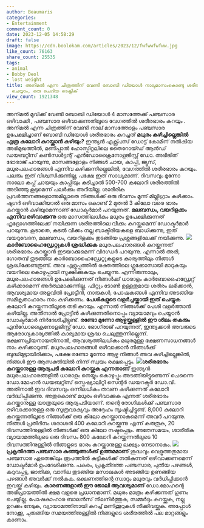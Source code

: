 ```yaml
---
author: Beaumaris
categories:
- Entertainment
comment_count: 0
date: 2023-12-05 14:58:29
draft: false
image: https://cdn.boolokam.com/articles/2023/12/fwfwwfwfww.jpg
like_count: 76163
share_count: 25535
tags:
- animal
- Bobby Deol
- lost weight
title: അനിമൽ എന്ന ചിത്രത്തിന് വേണ്ടി ബോബി ഡിയോൾ നാലുമാസംകൊണ്ടു ശരീരഭാരം കുറച്ചത് നിങ്ങൾക്കും
  ചെയ്യാം, ഒരു ചെറിയ ടെക്നിക്
view_count: 1921348
---
```


അനിമൽ മൂവിക്ക് വേണ്ടി ബോബി ഡിയോൾ 4 മാസത്തേക്ക് പഞ്ചസാര ഒഴിവാക്കി , പഞ്ചസാര ഒഴിവാക്കുന്നതിലൂടെ വേഗത്തിൽ ശരീരഭാരം കുറയും . അനിമൽ എന്ന ചിത്രത്തിന് വേണ്ടി നാല് മാസത്തോളം പഞ്ചസാര ഉപേക്ഷിച്ചാണ് ബോബി ഡിയോൾ ശരീരഭാരം കുറച്ചത് **മധുരം കഴിച്ചില്ലെങ്കിൽ എത്ര കലോറി കുറയ്ക്കാൻ കഴിയും?** ഇന്ത്യൻ എക്സ്പ്രസ് ഡോട്ട് കോമിന് നൽകിയ അഭിമുഖത്തിൽ, മണിപ്പാൽ ഹോസ്പിറ്റലിലെ തൈറോയ്ഡ് ആൻഡ് ഡയബറ്റിസ് കൺസൾട്ടന്റ് എൻഡോക്രൈനോളജിസ്റ്റ് ഡോ. അഭിജിത് ഭോരാജ് പറയുന്നു, മാസങ്ങളോളം നിങ്ങൾ ചായ, കാപ്പി, ജ്യൂസ്, മധുരപലഹാരങ്ങൾ എന്നിവ കഴിക്കുന്നില്ലെങ്കിൽ, വേഗത്തിൽ ശരീരഭാരം കുറയും. പലരും ഇത് വിശ്വസിക്കുന്നില്ല, പക്ഷേ ഇത് സാധ്യമാണ്. ദിവസവും മൂന്നോ നാലോ കപ്പ് ചായയും കാപ്പിയും കുടിച്ചാൽ 500-700 കലോറി ശരീരത്തിൽ അടിഞ്ഞു കൂടുമെന്ന് പലർക്കും അറിയില്ല. ശാരീരിക പ്രവർത്തനങ്ങളൊന്നുമില്ലാതെ നിങ്ങൾക്ക് ഒരു ദിവസം മൂന്ന് മില്ലിഗ്രാം കഴിക്കാം. ഷുഗർ ഒഴിവാക്കിയാൽ ഒരു മാസം കൊണ്ട് 2 മുതൽ 3 കിലോ വരെ ഭാരം കുറയ്ക്കാൻ കഴിയുമെന്നാണ് ഡോക്ടർമാർ പറയുന്നത്. **മലബന്ധം, വയറിളക്കം എന്നിവ ഒഴിവാക്കുന്നു** ഒരു മാസത്തിലധികം മധുരം ഉപേക്ഷിക്കുന്നത് ഹൃദ്രോഗത്തിലേക്ക് നയിക്കുന്ന ശരീരത്തിലെ വീക്കം കുറയ്ക്കുമെന്ന് ഡോക്ടർമാർ പറയുന്നു. കൂടാതെ, കുടൽ വീക്കം നല്ല ബാക്ടീരിയകളെ ബാധിക്കുന്നു, ഇത് വയറുവേദന, മലബന്ധം, വയറിളക്കം തുടങ്ങിയ പ്രശ്നങ്ങളിലേക്ക് നയിക്കുന്നു. **![](https://cdn.boolokam.com/articles/2023/12/fwfwwfwfww.jpg)കാർബോഹൈഡ്രേറ്റുകൾ ശ്രദ്ധിക്കുക** മധുരപലഹാരങ്ങൾ കുറയ്ക്കുന്നത് ശരീരഭാരം കുറയ്ക്കാൻ ഇടയാക്കുമെന്ന് വിദഗ്ധർ പറയുന്നു. എന്നാൽ അരി, ഗോതമ്പ് തുടങ്ങിയ കാർബോഹൈഡ്രേറ്റുകളുടെ കാര്യത്തിലും നിങ്ങൾ ശ്രദ്ധിക്കേണ്ടതുണ്ട്. അവ എളുപ്പത്തിൽ രക്തത്തിലെ ഗ്ലൂക്കോസായി മാറുകയും വയറിലെ കൊഴുപ്പായി സൂക്ഷിക്കുകയും ചെയ്യുന്നു. എന്നിരുന്നാലും, മധുരപലഹാരങ്ങൾ ഉപേക്ഷിക്കുന്നത് നിങ്ങൾക്ക് ധാരാളം കാർബോഹൈഡ്രേറ്റ് കഴിക്കാമെന്ന് അർത്ഥമാക്കുന്നില്ല. ഫിറ്റും ടോൺ ഉള്ളതുമായ ശരീരം ലഭിക്കാൻ, ആവശ്യമായ അളവിൽ പ്രോട്ടീൻ, നാരുകൾ, പോഷകങ്ങൾ എന്നിവ അടങ്ങിയ സമീകൃതാഹാരം നാം കഴിക്കണം. **പേശികളുടെ വളർച്ചയ്ക്കായി ഇത് ചെയ്യുക** കലോറി കുറയ്ക്കുന്നതിലൂടെ തടി കുറയും. എന്നാൽ നിങ്ങൾക്ക് പേശി വളർത്താൻ കഴിയില്ല. അതിനാൽ പ്രോട്ടീൻ കഴിക്കുന്നതിനൊപ്പം വ്യായാമവും ചെയ്യാൻ ഡോക്ടർമാർ നിർദേശിച്ചിട്ടുണ്ട്. **രണ്ടോ മൂന്നോ ആഴ്ചയ്ക്കുള്ളിൽ ഈ ശീലം തകരും** എൻഡോക്രൈനോളജിസ്റ്റ് ഡോ. ഭോഗ്‌രാജ് പറയുന്നത്, ഇന്ത്യക്കാർ അവരുടെ ആരോഗ്യകാര്യത്തിൽ കാര്യമായ ശ്രദ്ധ ചെലുത്തുന്നില്ലെന്ന്. ഭക്ഷണപ്രിയനായതിനാൽ, ആവശ്യത്തിലധികം മധുരമുള്ള ഭക്ഷണസാധനങ്ങൾ നാം കഴിക്കാറുണ്ട്. മധുരപലഹാരങ്ങൾ ഒഴിവാക്കാൻ നിങ്ങൾക്ക് ബുദ്ധിമുട്ടായിരിക്കാം, പക്ഷേ രണ്ടോ മൂന്നോ ആഴ്ച നിങ്ങൾ അവ കഴിച്ചില്ലെങ്കിൽ, നിങ്ങൾ ഈ ആസക്തിയിൽ നിന്ന് സ്വയം രക്ഷപ്പെടും. **![](https://cdn.boolokam.com/articles/2023/12/sdsdsd-scaled.jpg)ശരീരഭാരം കുറയ്ക്കാനുള്ള ആദ്യപടി കലോറി കുറയ്ക്കുക എന്നതാണ്** ഇന്ത്യൻ മധുരപലഹാരങ്ങളിൽ ധാരാളം നെയ്യും കൊഴുപ്പും അടങ്ങിയിട്ടുണ്ടെന്ന് ചെന്നൈ ഡോ.മോഹൻ ഡയബറ്റിസ് സ്പെഷ്യാലിറ്റി സെന്റർ ഡയറക്ടർ ഡോ.വി. അതിനാൽ ഇവ ദിവസവും ഒന്നിലധികം തവണ കഴിക്കുന്നത് കലോറി വർദ്ധിപ്പിക്കുന്നു. അതുകൊണ്ട് മധുരം ഒഴിവാക്കുക എന്നത് ശരീരഭാരം കുറയ്ക്കാനുള്ള യാത്രയുടെ ആദ്യപടിയാണ്. തന്റെ രോഗികൾക്ക് പഞ്ചസാര ഒഴിവാക്കാനുള്ള ഒരു സൂത്രവാക്യവും അദ്ദേഹം സൃഷ്ടിച്ചിട്ടുണ്ട്. 8,000 കലോറി കുറയ്ക്കുന്നതിലൂടെ നിങ്ങൾക്ക് ഒരു കിലോ കുറയ്ക്കാനാകുമെന്ന് അവർ പറയുന്നു. നിങ്ങൾ പ്രതിദിനം ശരാശരി 400 കലോറി കുറയ്ക്കുന്നു എന്ന് കരുതുക, 20 ദിവസത്തിനുള്ളിൽ നിങ്ങൾക്ക് ഒരു കിലോ നഷ്ടപ്പെടും. അതേസമയം, ശാരീരിക വ്യായാമത്തിലൂടെ ഒരു ദിവസം 800 കലോറി കുറയ്ക്കുന്നതിലൂടെ 10 ദിവസത്തിനുള്ളിൽ നിങ്ങളുടെ ഭാരം കുറയ്ക്കാനുള്ള ലക്ഷ്യം നേടാനാകും. **![](https://cdn.boolokam.com/articles/2023/12/eeffe.jpg)പ്രകൃതിദത്ത പഞ്ചസാര കുഞ്ഞുങ്ങൾക്ക് ഉത്തമമാണ്** ശുദ്ധവും വെളുത്തതുമായ പഞ്ചസാര ഏതെങ്കിലും രൂപത്തിൽ കുട്ടികൾക്ക് നൽകുന്നത് ഒഴിവാക്കണമെന്ന് ഡോക്ടർമാർ ഉപദേശിക്കുന്നു. പകരം, പ്രകൃതിദത്ത പഞ്ചസാര, പുതിയ പഴങ്ങൾ, കറുവപ്പട്ട, ജാതിക്ക, വാനില തുടങ്ങിയ മസാലകൾ അടങ്ങിയ ഉണങ്ങിയ പഴങ്ങൾ അവർക്ക് നൽകുക. ഭക്ഷണത്തിന്റെ സ്വാദും മധുരവും വർധിപ്പിക്കാൻ ഇവയ്ക്ക് കഴിയും. **കാരണങ്ങളാൽ ഈ ജോലി ആവശ്യമാണ്** ഡോ.മോഹന്റെ അഭിപ്രായത്തിൽ ക്ഷമ വളരെ പ്രധാനമാണ്. മധുരം മാത്രം കഴിക്കുന്നത് ഗുണം ചെയ്യില്ല. പോഷകാഹാര ബാലൻസ് നിലനിർത്തുക, സമ്മർദ്ദം കുറയ്ക്കുക, നല്ല ഉറക്കം നേടുക, വ്യായാമത്തിനായി കുറച്ച് മണിക്കൂറുകൾ നീക്കിവയ്ക്കുക. അപ്പോൾ നോക്കൂ, ചുരുങ്ങിയ സമയത്തിനുള്ളിൽ നിങ്ങളുടെ ശരീരത്തിൽ പല മാറ്റങ്ങളും കാണാം.